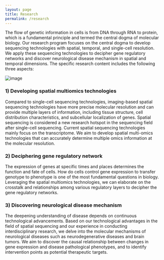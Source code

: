 ```yaml
---
layout: page
title: Research
permalink: /research
---
```


The flow of genetic information in cells is from DNA through RNA to protein, which is a fundamental principle and termed the central dogma of molecular biology. Our research program focuses on the central dogma to develop sequencing technologies with spatial, temporal, and single-cell resolution. We apply these sequencing technologies to decipher gene regulatory networks and discover neurological disease mechanism in spatial and temporal dimensions. The specific research content includes the following three aspects:

![image](https://github.com/ZenghuPKU/zenghupku.github.io/blob/master/assets/img/research.png)


### 1) Developing spatial multiomics technologies
Compared to single-cell sequencing technologies, imaging-based spatial sequencing technologies have more precise molecular resolution and can provide multiple layers of information, including tissue structure, cell distribution characteristics, and subcellular localization of genes. Spatial sequencing is considered a new research hotspot in the sequencing field after single-cell sequencing. Current spatial sequencing technologies mainly focus on the transcriptome. We aim to develop spatial multi-omics technologies that can accurately determine multiple omics information at the molecular resolution.

### 2) Deciphering gene regulatory network
The expression of genes at specific times and places determines the function and fate of cells. How do cells control gene expression to transfer genotype to phenotype is one of the most fundamental questions in biology. Leveraging the spatial multiomics technologies, we can elaborate on the crosstalk and relationships among various regulatory layers to decipher the gene regulatory networks.

### 3) Discovering neurological disease mechanism
The deepening understanding of disease depends on continuous technological advancements. Based on our technological advantages in the field of spatial sequencing and our experience in conducting interdisciplinary research, we delve into the molecular mechanisms of neurological diseases such as neurodegenerative diseases and brain tumors. We aim to discover the causal relationship between changes in gene expression and disease pathological phenotypes, and to identify intervention points as potential therapeutic targets.
